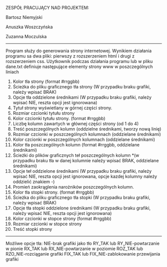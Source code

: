 ZESPÓŁ PRACUJĄCY NAD PROJEKTEM:

Bartosz Niemyjski

Anuszka Woszczyńska

Zuzanna Moczulska

----------------------------------------------------------------------------------------------------------------------------------------------------------------------------------------------------------------------------------------------------------------------------------------------------------------------------------------------------------------------------
Program służy do generowania strony internetowej.
Wynikiem działania programu sa dwa pliki: pierwszy z rozszerzeniem html i drugi z rozszerzeniem css.
Użytkownik podczas działania programu lub w pliku dane.txt definiuje następujące elementy strony www w poszczególnych liniach

1. Kolor tła strony (format #rrggbb)
2. Ścieżka do pliku graficznego tła strony (W przypadku braku grafiki, należy wpisać BRAK)
3. Opcje tła oddzielone średnikami (W przypadku braku grafiki, należy wpisać NIE, reszta opcji jest ignorowana)
4. Tytuł strony wyświetlany w górnej części strony.
5. Rozmiar czcionki tytułu strony
6. Kolor czcionki tytułu strony. (format #rrggbb)
7. Liczbę kolumn zawartych w głównej części strony (od 1 do 4)
8. Treść poszczególnych kolumn (oddzielne średnikami, tworzy nową linię)
9. Rozmiar czcionki w poszczególnych kolumnach (oddzielane średnikami)
10. Kolor czcionki w poszczególnych kolumnach (oddzielane średnikami)
11. Kolor tła poszczególnych kolumn (format #rrggbb, oddzielane średnikami)
12. Ścieżki do plików graficznych teł poszczególnych kolumn *(w przypadku braku tła w danej kolumnie należy wpisać BRAK, oddzielane średnikami)
13. Opcje teł oddzielone średnikami (W przypadku braku grafiki, należy wpisać NIE, reszta opcji jest ignorowana, opcje kazdej kolumny należy oddzielić znakiem -)
14. Promień zaokrąglenia narożników poszczególnych kolumn.
15. Kolor tła stopki strony. (format #rrggbb)
16. Ścieżka do pliku graficznego tła stopki (W przypadku braku grafiki, należy wpisać BRAK)
17. Opcje tła stopki oddzielone średnikami (W przypadku braku grafiki, należy wpisać NIE, reszta opcji jest ignorowana)
18. Kolor czcionki w stopce strony (format #rrggbb)
19. Rozmiar czcionki w stopce strony
20. Treść stopki strony
----------------------------------------------------------------------------------------------------------------------------------------------------------------------------------------------------------------------------------------------------------------------------------------------------------------------------
Możliwe opcje tła:
NIE-brak grafiki jako tło
RY_TAK lub RY_NIE-powtarzanie w pionie
RX_TAK lub RX_NIE-powtarzanie w poziomie
ROZ_TAK lub RZO_NIE-rozciąganie grafiki
FIX_TAK lub FIX_NIE-zablokowanie przewijania grafiki
